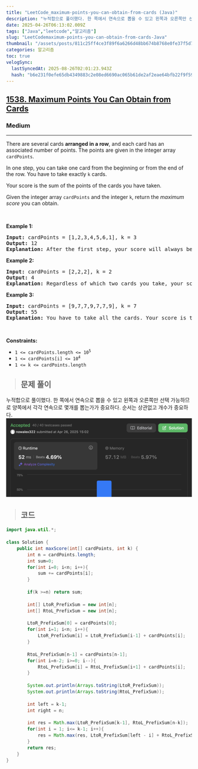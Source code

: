 ```yaml
---
title: "LeetCode_maximum-points-you-can-obtain-from-cards (Java)"
description: "누적합으로 풀이했다. 한 쪽에서 연속으로 뽑을 수 있고 왼쪽과 오른쪽만 선택 가능하므로 양쪽에서 각각 연속으로 몇개를 뽑는가가 중요하다. 순서는 상관없고 개수가 중요하다.class Solution {    public int maxScore(int\[] cardPoin"
date: 2025-04-26T06:13:02.009Z
tags: ["Java","leetcode","알고리즘"]
slug: "LeetCodemaximum-points-you-can-obtain-from-cards-Java"
thumbnail: "/assets/posts/811c25ff4ce3f89f6a6266d48bb674b8768e0fe37f5d70d6c0c0bedff5f16d86.png"
categories: 알고리즘
toc: true
velogSync:
  lastSyncedAt: 2025-08-26T02:01:23.943Z
  hash: "b6e231f0efe65db4349883c2e08ed6690ac065b61de2af2eae64bfb22f9f5938"
---
```


<h2><a href="https://leetcode.com/problems/maximum-points-you-can-obtain-from-cards">1538. Maximum Points You Can Obtain from Cards</a></h2><h3>Medium</h3><hr><p>There are several cards <strong>arranged in a row</strong>, and each card has an associated number of points. The points are given in the integer array <code>cardPoints</code>.</p>

<p>In one step, you can take one card from the beginning or from the end of the row. You have to take exactly <code>k</code> cards.</p>

<p>Your score is the sum of the points of the cards you have taken.</p>

<p>Given the integer array <code>cardPoints</code> and the integer <code>k</code>, return the <em>maximum score</em> you can obtain.</p>

<p>&nbsp;</p>
<p><strong class="example">Example 1:</strong></p>

<pre>
<strong>Input:</strong> cardPoints = [1,2,3,4,5,6,1], k = 3
<strong>Output:</strong> 12
<strong>Explanation:</strong> After the first step, your score will always be 1. However, choosing the rightmost card first will maximize your total score. The optimal strategy is to take the three cards on the right, giving a final score of 1 + 6 + 5 = 12.
</pre>

<p><strong class="example">Example 2:</strong></p>

<pre>
<strong>Input:</strong> cardPoints = [2,2,2], k = 2
<strong>Output:</strong> 4
<strong>Explanation:</strong> Regardless of which two cards you take, your score will always be 4.
</pre>

<p><strong class="example">Example 3:</strong></p>

<pre>
<strong>Input:</strong> cardPoints = [9,7,7,9,7,7,9], k = 7
<strong>Output:</strong> 55
<strong>Explanation:</strong> You have to take all the cards. Your score is the sum of points of all cards.
</pre>

<p>&nbsp;</p>
<p><strong>Constraints:</strong></p>

<ul>
	<li><code>1 &lt;= cardPoints.length &lt;= 10<sup>5</sup></code></li>
	<li><code>1 &lt;= cardPoints[i] &lt;= 10<sup>4</sup></code></li>
	<li><code>1 &lt;= k &lt;= cardPoints.length</code></li>
</ul>

> ## 문제 풀이

누적합으로 풀이했다. 한 쪽에서 연속으로 뽑을 수 있고 왼쪽과 오른쪽만 선택 가능하므로 양쪽에서 각각 연속으로 몇개를 뽑는가가 중요하다. 순서는 상관없고 개수가 중요하다.
![](/assets/posts/811c25ff4ce3f89f6a6266d48bb674b8768e0fe37f5d70d6c0c0bedff5f16d86.png)

> ## 코드

```java
import java.util.*;

class Solution {
    public int maxScore(int[] cardPoints, int k) {
        int n = cardPoints.length;
        int sum=0;
        for(int i=0; i<n; i++){
            sum += cardPoints[i];
        }

        if(k >=n) return sum;

        int[] LtoR_PrefixSum = new int[n];
        int[] RtoL_PrefixSum = new int[n];

        LtoR_PrefixSum[0] = cardPoints[0];
        for(int i=1; i<n; i++){
            LtoR_PrefixSum[i] = LtoR_PrefixSum[i-1] + cardPoints[i];
        }

        RtoL_PrefixSum[n-1] = cardPoints[n-1];
        for(int i=n-2; i>=0; i--){
            RtoL_PrefixSum[i] = RtoL_PrefixSum[i+1] + cardPoints[i];
        }

        System.out.println(Arrays.toString(LtoR_PrefixSum));
        System.out.println(Arrays.toString(RtoL_PrefixSum));

        int left = k-1;
        int right = n;

        int res = Math.max(LtoR_PrefixSum[k-1], RtoL_PrefixSum[n-k]);
        for(int i = 1; i<= k-1; i++){
            res = Math.max(res, LtoR_PrefixSum[left - i] + RtoL_PrefixSum[right - i]);
        }
        return res;
    }
}
```